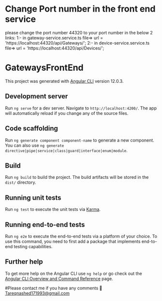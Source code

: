 # Change Port number in the front end service
please change the port number 44320 to your port number in the below 2 links:
 1:- in gateway-service.service.ts file=> url = 'https://localhost:44320/api/Gateways/';
 2:- in device-service.service.ts file=> url = 'https://localhost:44320/api/Devices/';
# GatewaysFrontEnd

This project was generated with [Angular CLI](https://github.com/angular/angular-cli) version 12.0.3.

## Development server

Run `ng serve` for a dev server. Navigate to `http://localhost:4200/`. The app will automatically reload if you change any of the source files.

## Code scaffolding

Run `ng generate component component-name` to generate a new component. You can also use `ng generate directive|pipe|service|class|guard|interface|enum|module`.

## Build

Run `ng build` to build the project. The build artifacts will be stored in the `dist/` directory.

## Running unit tests

Run `ng test` to execute the unit tests via [Karma](https://karma-runner.github.io).

## Running end-to-end tests

Run `ng e2e` to execute the end-to-end tests via a platform of your choice. To use this command, you need to first add a package that implements end-to-end testing capabilities.

## Further help

To get more help on the Angular CLI use `ng help` or go check out the [Angular CLI Overview and Command Reference](https://angular.io/cli) page.

#Please contact me if you have any comments 📧
Tareqnashed171993@gmail.com
